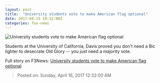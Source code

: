 ```yaml
---
layout: post
title:  "University students vote to make American flag optional"
date: 2017-04-15 19:32:00Z
categories: fox-news
---
```


![University students vote to make American flag optional](http://a57.foxnews.com/images.foxnews.com/content/fox-news/opinion/2017/04/15/university-students-vote-to-make-american-flag-optional/_jcr_content/par/featured-media/media-0.img.jpg/0/0/1492286200928.jpg?ve=1)

Students at the University of California, Davis proved you don't need a Bic lighter to desecrate Old Glory -- you just need a majority vote.


Full story on F3News: [University students vote to make American flag optional](http://www.f3nws.com/n/qjQrNE)

> Posted on: Sunday, April 16, 2017 12:32:00 AM
